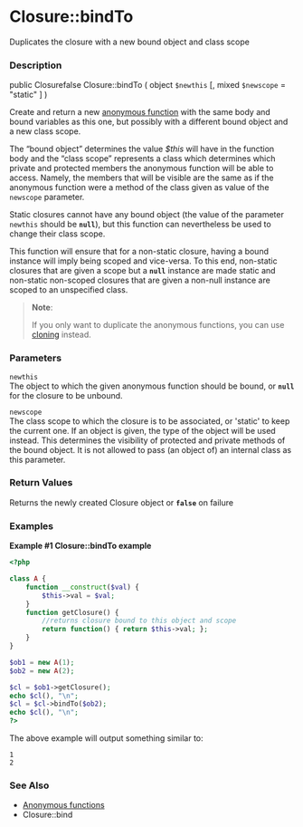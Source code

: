 Closure::bindTo
===============

Duplicates the closure with a new bound object and class scope

### Description

<span class="modifier">public</span> <span class="type"><span
class="type">Closure</span><span class="type">false</span></span> <span
class="methodname">Closure::bindTo</span> ( <span
class="methodparam"><span class="type">object</span> `$newthis`</span>
\[, <span class="methodparam"><span class="type">mixed</span>
`$newscope` <span class="initializer"> = "static"</span></span> \] )

Create and return a new
<a href="/functions/anonymous.html" class="link">anonymous function</a>
with the same body and bound variables as this one, but possibly with a
different bound object and a new class scope.

The “bound object” determines the value *$this* will have in the
function body and the “class scope” represents a class which determines
which private and protected members the anonymous function will be able
to access. Namely, the members that will be visible are the same as if
the anonymous function were a method of the class given as value of the
`newscope` parameter.

Static closures cannot have any bound object (the value of the parameter
`newthis` should be **`null`**), but this function can nevertheless be
used to change their class scope.

This function will ensure that for a non-static closure, having a bound
instance will imply being scoped and vice-versa. To this end, non-static
closures that are given a scope but a **`null`** instance are made
static and non-static non-scoped closures that are given a non-null
instance are scoped to an unspecified class.

> **Note**:
>
> If you only want to duplicate the anonymous functions, you can use
> <a href="/language/oop5/cloning.html" class="link">cloning</a>
> instead.

### Parameters

`newthis`  
The object to which the given anonymous function should be bound, or
**`null`** for the closure to be unbound.

`newscope`  
The class scope to which the closure is to be associated, or 'static' to
keep the current one. If an object is given, the type of the object will
be used instead. This determines the visibility of protected and private
methods of the bound object. It is not allowed to pass (an object of) an
internal class as this parameter.

### Return Values

Returns the newly created <span class="classname">Closure</span> object
or **`false`** on failure

### Examples

**Example \#1 <span class="function">Closure::bindTo</span> example**

``` php
<?php

class A {
    function __construct($val) {
        $this->val = $val;
    }
    function getClosure() {
        //returns closure bound to this object and scope
        return function() { return $this->val; };
    }
}

$ob1 = new A(1);
$ob2 = new A(2);

$cl = $ob1->getClosure();
echo $cl(), "\n";
$cl = $cl->bindTo($ob2);
echo $cl(), "\n";
?>
```

The above example will output something similar to:

    1
    2

### See Also

-   <a href="/functions/anonymous.html" class="link">Anonymous functions</a>
-   <span class="methodname">Closure::bind</span>
